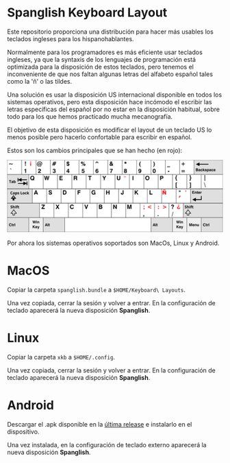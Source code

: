 # Spanglish Keyboard Layout

Este repositorio proporciona una distribución para hacer más usables los teclados ingleses para los hispanohablantes.

Normalmente para los programadores es más eficiente usar teclados ingleses, ya que la syntaxis de los lenguajes de programación está optimizada para la disposición de estos teclados, pero tenemos el inconveniente de que nos faltan algunas letras del alfabeto español tales como la 'ñ' o las tildes.

Una solución es usar la disposición US internacional disponible en todos los sistemas operativos, pero esta disposición hace incómodo el escribir las letras específicas del español por no estar en la disposición habitual, sobre todo para los que hemos practicado mucha mecanografía.

El objetivo de esta disposición es modificar el layout de un teclado US lo menos posible pero hacerlo confortable para escribir en español.

Estos son los cambios principales que se han hecho (en rojo):

![spanglish keyboard layout](KB_spanglish.svg)


Por ahora los sistemas operativos soportados son MacOs, Linux y Android.

MacOS
=====

Copiar la carpeta `spanglish.bundle` a `$HOME/Keyboard\ Layouts`.

Una vez copiada, cerrar la sesión y volver a entrar. En la configuración de teclado aparecerá la nueva disposición **Spanglish**.

Linux
=====

Copiar la carpeta `xkb` a `$HOME/.config`.

Una vez copiada, cerrar la sesión y volver a entrar. En la configuración de teclado aparecerá la nueva disposición **Spanglish**.

Android
=======

Descargar el .apk disponible en la [última release](https://github.com/bladecoder/spanglish-keyboard-layout/releases/latest) e instalarlo en el dispositivo.

Una vez instalada, en la configuración de teclado externo aparecerá la nueva disposición **Spanglish**.

